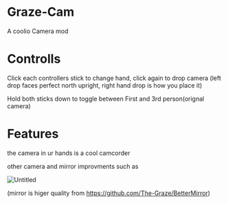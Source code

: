 # Graze-Cam

A coolio Camera mod

# Controlls

Click each controllers stick to change hand, click again to drop camera (left drop faces perfect north upright, right hand drop is how you place it)

Hold both sticks down to toggle between First and 3rd person(orignal camera)


# Features
the camera in ur hands is a cool camcorder

other camera and mirror improvments
such as

![Untitled](https://github.com/The-Graze/Graze-Cam/assets/82724623/7317566c-ff20-47e4-9170-f8dd215036f7)


(mirror is higer quality from https://github.com/The-Graze/BetterMirror)
